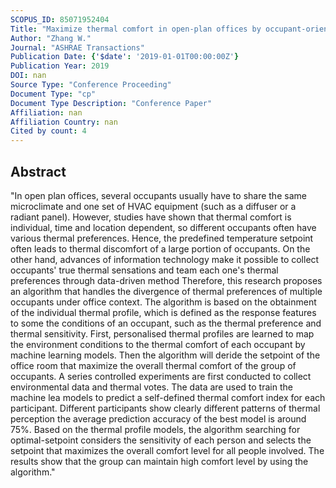 ```yaml
---
SCOPUS_ID: 85071952404
Title: "Maximize thermal comfort in open-plan offices by occupant-oriented control based on individual thermal profile"
Author: "Zhang W."
Journal: "ASHRAE Transactions"
Publication Date: {'$date': '2019-01-01T00:00:00Z'}
Publication Year: 2019
DOI: nan
Source Type: "Conference Proceeding"
Document Type: "cp"
Document Type Description: "Conference Paper"
Affiliation: nan
Affiliation Country: nan
Cited by count: 4
---
```


## Abstract
"In open plan offices, several occupants usually have to share the same microclimate and one set of HVAC equipment (such as a diffuser or a radiant panel). However, studies have shown that thermal comfort is individual, time and location dependent, so different occupants often have various thermal preferences. Hence, the predefined temperature setpoint often leads to thermal discomfort of a large portion of occupants. On the other hand, advances of information technology make it possible to collect occupants' true thermal sensations and team each one's thermal preferences through data-driven method Therefore, this research proposes an algorithm that handles the divergence of thermal preferences of multiple occupants under office context. The algorithm is based on the obtainment of the individual thermal profile, which is defined as the response features to some the conditions of an occupant, such as the thermal preference and thermal sensitivity. First, personalised thermal profiles are learned to map the environment conditions to the thermal comfort of each occupant by machine learning models. Then the algorithm will deride the setpoint of the office room that maximize the overall thermal comfort of the group of occupants. A series controlled experiments are first conducted to collect environmental data and thermal votes. The data are used to train the machine lea models to predict a self-defined thermal comfort index for each participant. Different participants show clearly different patterns of thermal perception the average prediction accuracy of the best model is around 75%. Based on the thermal profile models, the algorithm searching for optimal-setpoint considers the sensitivity of each person and selects the setpoint that maximizes the overall comfort level for all people involved. The results show that the group can maintain high comfort level by using the algorithm."
